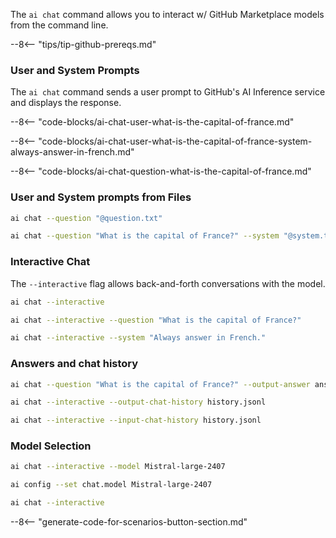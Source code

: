 The `ai chat` command allows you to interact w/ GitHub Marketplace models from the command line.  

--8<-- "tips/tip-github-prereqs.md"

### User and System Prompts

The `ai chat` command sends a user prompt to GitHub's AI Inference service and displays the response.

--8<-- "code-blocks/ai-chat-user-what-is-the-capital-of-france.md"

--8<-- "code-blocks/ai-chat-user-what-is-the-capital-of-france-system-always-answer-in-french.md"

--8<-- "code-blocks/ai-chat-question-what-is-the-capital-of-france.md"

### User and System prompts from Files

``` bash title="User prompt from a file"
ai chat --question "@question.txt"
```

``` bash title="System prompt from a file"
ai chat --question "What is the capital of France?" --system "@system.txt"
```

### Interactive Chat

The `--interactive` flag allows back-and-forth conversations with the model.

``` bash title="Interactive chat"
ai chat --interactive
```

``` bash title="Interactive with an initial question"
ai chat --interactive --question "What is the capital of France?"
```

``` bash title="Interactive with a system prompt"
ai chat --interactive --system "Always answer in French."
```

### Answers and chat history

``` bash title="Output answer to a file"
ai chat --question "What is the capital of France?" --output-answer answer.txt
```

``` bash title="Output chat history to a file"
ai chat --interactive --output-chat-history history.jsonl
```

``` bash title="Input chat history from a file"
ai chat --interactive --input-chat-history history.jsonl
```

### Model Selection

``` bash title="Use a different model"
ai chat --interactive --model Mistral-large-2407
```

``` bash title="Set default model"
ai config --set chat.model Mistral-large-2407
```

``` bash title="Use default model"
ai chat --interactive
```

--8<-- "generate-code-for-scenarios-button-section.md"
